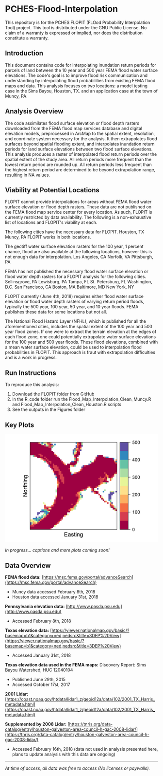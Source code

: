 # PCHES-Flood-Interpolation

This repository is for the PCHES FLOPIT (FLOod Probability Interpolation Tool) project. This tool is distributed under the GNU Public License. No claim of a warranty is expressed or implied, nor does the distribution constitute a warranty.

## Introduction

This document contains code for interpolating inundation return periods for parcels of land between the 10 year and 500 year FEMA flood water surface elevations. The code's goal is to improve flood risk communication and understanding by interpolating flood probabilities from existing FEMA flood maps and data. This analysis focuses on two locations: a model testing case in the Sims Bayou, Houston, TX. and an application case at the town of Muncy, PA.

## Analysis Overview

The code assimilates flood surface elevation or flood depth rasters downloaded from the FEMA flood map services database and digital elevation models, preprocessed in ArcMap to the spatial extent, resolution, and coordinate system necessary for the analysis. It then extrapolates flood surfaces beyond spatial flooding extent, and interpolates inundation return periods for land surface elevations between two flood surface elevations. This analysis produces a raster of interpolated flood return periods over the spatial extent of the study area. All return periods more frequent than the lowest return period are rounded up. All return periods less frequent than the highest return period are determined to be beyond extrapolation range, resulting in NA values.

## Viability at Potential Locations

FLOPIT cannot provide interpolations for areas without FEMA flood water surface elevation or flood depth rasters. These data are not  published on the FEMA flood map service center for every location. As such, FLOPIT is currently restricted by data availability. The following is a non-exhaustive list of locations and FLOPIT's viability at each.

The following cities have the necessary data for FLOPIT.
Houston, TX
Muncy, PA
FLOPIT works in both locations.

The geotiff water surface elevation rasters for the 100 year, 1 percent chance, flood are also available at the following locations, however this is not enough data for interpolation.
Los Angeles, CA
Norfolk, VA
Pittsburgh, PA


FEMA has not published the necessary flood water surface elevation or flood water depth rasters for a FLOPIT analysis for the following cities.
Sellinsgrove, PA
Lewisburg, PA
Tampa, FL
St. Petersburg, FL
Washington, D.C.
San Francisco, CA
Boston, MA
Baltimore, MD
New York, NY

FLOPIT currently (June 4th, 2018) requires either flood water surface elevation or flood water depth rasters of varying return period floods, typically the 500 year, 100 year, 50 year, and 10 year floods. FEMA publishes these data for some locations but not all.

The National Flood Hazard Layer (NFHL), which is published for all the aforementioned cities, includes the spatial extent of the 100 year and 500 year flood zones. If one were to extract the terrain elevation at the edges of each flood zone, one could potentially extrapolate water surface elevations for the 100 year and 500 year floods. These flood elevations, combined with a mean water surface elevation, could be used to interpolation flood probabilities in FLOPIT. This approach is fraut with extrapolation difficulties and is a work in progress.

## Run Instructions

To reproduce this analysis:
1) Download the FLOPIT folder from GitHub
2) In the R_code folder run the Flood_Map_Interpolation_Clean_Muncy.R and Flood_Map_Interpolation_Clean_Houston.R scripts
3) See the outputs in the Figures folder

## Key Plots

![Alt text](/Figures/Muncy_figures/PCHES_Muncy_flood_interpolation_probmap.png)

*In progress... captions and more plots coming soon!*

## Data Overview

**FEMA flood data:** [https://msc.fema.gov/portal/advanceSearch](https://msc.fema.gov/portal/advanceSearch)  
* Muncy data accessed February 8th, 2018
* Houston data accessed January 31st, 2018

**Pennsylvania elevation data:** [http://www.pasda.psu.edu](http://www.pasda.psu.edu)  
* Accessed February 8th, 2018

**Texas elevation data:** [https://viewer.nationalmap.gov/basic/?basemap=b1&category=ned,nedsrc&title=3DEP%20View](https://viewer.nationalmap.gov/basic/?basemap=b1&category=ned,nedsrc&title=3DEP%20View)  
* Accessed January 31st, 2018

**Texas elevation data used in the FEMA maps:** Discovery Report: Sims Bayou Watershed, HUC 12040104  
* Published June 29th, 2015
* Accessed October 17st, 2017

**2001 Lidar:** [https://coast.noaa.gov/htdata/lidar1_z/geoid12a/data/102/2001_TX_Harris_metadata.html](https://coast.noaa.gov/htdata/lidar1_z/geoid12a/data/102/2001_TX_Harris_metadata.html)

**Supplemented by 2008 Lidar:** [https://tnris.org/data-catalog/entry/houston-galveston-area-council-h-gac-2008-lidar/](https://tnris.org/data-catalog/entry/houston-galveston-area-council-h-gac-2008-lidar/)
* Accessed February 16th, 2018 (data not used in analysis presented here, plans to update analysis with this data are ongoing)

---

*At time of access, all data was free to access (No licenses or paywalls).*
